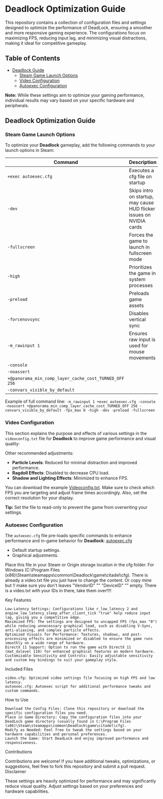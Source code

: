 # Deadlock Optimization Guide

This repository contains a collection of configuration files and settings designed to optimize the performance of DeadLock, ensuring a smoother and more responsive gaming experience. The configurations focus on maximizing FPS, reducing input lag, and minimizing visual distractions, making it ideal for competitive gameplay.

## Table of Contents
- [Deadlock Guide](#deadlock-optimization-guide)
  - [Steam Game Launch Options](#steam-game-launch-options)
  - [Video Configuration](#video-configuration)
  - [Autoexec Configuration](#autoexec-configuration)

**Note:** While these settings aim to optimize your gaming performance, individual results may vary based on your specific hardware and peripherals.

## Deadlock Optimization Guide

### Steam Game Launch Options

To optimize your **Deadlock** gameplay, add the following commands to your launch options in Steam:

| Command          | Description |
|------------------|-------------|
| `+exec autoexec.cfg`          | Executes a cfg file on startup |
| `-dev`           | Skips intro on startup, may cause HUD flicker issues on NVIDIA cards |
| `-fullscreen`    | Forces the game to launch in fullscreen mode |
| `-high`          | Prioritizes the game in system processes |
| `-preload`       | Preloads game assets |
| `-forcenovsync`  | Disables vertical sync |
| `-m_rawinput 1`  | Ensures raw input is used for mouse movements |
| `-console` | 
| `-noassert`| 
|` +@panorama_min_comp_layer_cache_cost_TURNED_OFF 256 `|
| ` -convars_visible_by_default `|




Example of full command line: `-m_rawinput 1 +exec autoexec.cfg -console -noassert +@panorama_min_comp_layer_cache_cost_TURNED_OFF 256 -convars_visible_by_default -fps_max 0 -high -dev -preload -fullscreen `

### Video Configuration

This section explains the purpose and effects of various settings in the `videoconfig.txt` file for **Deadlock** to improve game performance and visual quality:

Other recommended adjustments:
- **Particle Levels**: Reduced for minimal distraction and improved performance.
- **Ragdoll Effects**: Disabled to decrease CPU load.
- **Shadow and Lighting Effects**: Minimized to enhance FPS.

You can download the example [Videoconfig.txt](https://github.com/w0nxyApex/Deadlock-Tweaks-config/blob/main/video.txt). Make sure to check which FPS you are targeting and adjust frame times accordingly. Also, set the correct resolution for your display.

**Tip:** Set the file to read-only to prevent the game from overwriting your settings.

### Autoexec Configuration

The `autoexec.cfg` file pre-loads specific commands to enhance performance and in-game behavior for **Deadlock**:
[autoexec.cfg](https://github.com/w0nxyApex/Deadlock-Tweaks-config/blob/main/autoexec.cfg)

- Default startup settings.
- Graphical adjustments.

Place this file in your Steam or Origin storage location in the cfg folder. For Windows (C:\Program Files (x86)\Steam\steamapps\common\Deadlock\game\citadel\cfg). There is already a video.txt file you just have to change the content. Or copy mine but 
!! make sure you don't leaves
"VendorID" ""
"DeviceID" ""
empty. There is a video.txt with your IDs in there, take them over!!!! 

Key Features

    Low-Latency Settings: Configurations like r_low_latency 2 and engine_low_latency_sleep_after_client_tick "true" help reduce input lag, giving you a competitive edge.
    Maximized FPS: The settings are designed to uncapped FPS (fps_max "0") while reducing unnecessary graphical load, such as disabling V-Sync, anti-aliasing, and complex particle effects.
    Optimized Visuals for Performance: Textures, shadows, and post-processing effects are minimized or disabled to ensure the game runs smoothly on a wide range of hardware.
    DirectX 11 Support: Option to run the game with DirectX 11 (mat_dxlevel 110) for enhanced graphical features on modern hardware.
    Customizable Sensitivity and Controls: Easily adjustable sensitivity and custom key bindings to suit your gameplay style.

Included Files

    video.cfg: Optimized video settings file focusing on high FPS and low latency.
    autoexec.cfg: Autoexec script for additional performance tweaks and custom commands.

How to Use

    Download the Config Files: Clone this repository or download the specific configuration files you need.
    Place in Game Directory: Copy the configuration files into your DeadLock game directory (usually found in C:\Program Files (x86)\Steam\steamapps\common\Deadlock\game\citadel\cfg).
    Modify as Needed: Feel free to tweak the settings based on your hardware capabilities and personal preferences.
    Launch the Game: Start DeadLock and enjoy improved performance and responsiveness.

Contributions

Contributions are welcome! If you have additional tweaks, optimizations, or suggestions, feel free to fork this repository and submit a pull request.
Disclaimer

These settings are heavily optimized for performance and may significantly reduce visual quality. Adjust settings based on your preferences and hardware capabilities.
